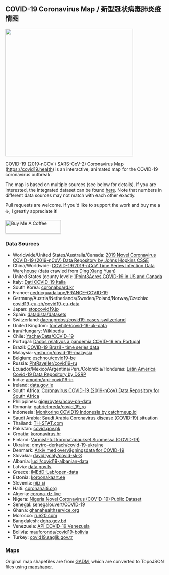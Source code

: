 ## COVID-19 Coronavirus Map / 新型冠状病毒肺炎疫情图

<img src="https://raw.githubusercontent.com/stevenliuyi/covid19/master/public/cover.png" width="400" />

COVID-19 (2019-nCOV / SARS-CoV-2) Coronavirus Map (https://covid19.health) is an interactive, animated map for the COVID-19 coronavirus outbreak.

The map is based on multiple sources (see below for details). If you are interested, the integrated dataset can be found [here](https://github.com/stevenliuyi/covid19/blob/master/public/data/all.json). Note that numbers in different data sources may not match with each other exactly.

Pull requests are welcome. If you'd like to support the work and buy me a ☕, I greatly appreciate it!

<a href="https://www.buymeacoffee.com/stevenliuyi" target="_blank"><img src="https://www.buymeacoffee.com/assets/img/custom_images/orange_img.png" alt="Buy Me A Coffee" style="height: 41px !important;width: 174px !important;box-shadow: 0px 3px 2px 0px rgba(190, 190, 190, 0.5) !important;-webkit-box-shadow: 0px 3px 2px 0px rgba(190, 190, 190, 0.5) !important;" ></a>

### Data Sources
- Worldwide/United States/Australia/Canada: [2019 Novel Coronavirus COVID-19 (2019-nCoV) Data Repository by Johns Hopkins CSSE](https://github.com/CSSEGISandData/COVID-19)
- China/Worldwide: [COVID-19/2019-nCoV Time Series Infection Data Warehouse](https://github.com/BlankerL/DXY-COVID-19-Data) (data crawled from [Ding Xiang Yuan](https://ncov.dxy.cn/ncovh5/view/pneumonia))
- United States (county level): [1Point3Acres COVID-19 in US and Canada](https://coronavirus.1point3acres.com/en)
- Italy: [Dati COVID-19 Italia](https://github.com/pcm-dpc/COVID-19)
- South Korea: [coronaboard.kr](https://github.com/jooeungen/coronaboard_kr)
- France: [cedricguadalupe/FRANCE-COVID-19](https://github.com/cedricguadalupe/FRANCE-COVID-19)
- Germany/Austria/Netherlands/Sweden/Poland/Norway/Czechia: [covid19-eu-zh/covid19-eu-data](https://github.com/covid19-eu-zh/covid19-eu-data)
- Japan: [stopcovid19.jp](https://www.stopcovid19.jp/)
- Spain: [datadista/datasets](https://github.com/datadista/datasets)
- Switzerland: [daenuprobst/covid19-cases-switzerland](https://github.com/daenuprobst/covid19-cases-switzerland)
- United Kingdom: [tomwhite/covid-19-uk-data](https://github.com/tomwhite/covid-19-uk-data)
- Iran/Hungary: [Wikipedia](https://en.wikipedia.org/wiki/Template:2019%E2%80%9320_coronavirus_pandemic_data)
- Chile: [YachayData/COVID-19](https://github.com/YachayData/COVID-19)
- Portugal: [Dados relativos à pandemia COVID-19 em Portugal](https://github.com/dssg-pt/covid19pt-data)
- Brazil: [COVID-19 Brazil - time series data](https://github.com/elhenrico/covid19-Brazil-timeseries)
- Malaysia: [ynshung/covid-19-malaysia](https://github.com/ynshung/covid-19-malaysia)
- Belgium: [eschnou/covid19-be](https://github.com/eschnou/covid19-be)
- Russia: [PhtRaveller/covid19-ru](https://github.com/PhtRaveller/covid19-ru)
- Ecuador/Mexico/Argentina/Peru/Colombia/Honduras: [Latin America Covid-19 Data Repository by DSRP](https://github.com/DataScienceResearchPeru/covid-19_latinoamerica)
- India: [amodm/api-covid19-in](https://github.com/amodm/api-covid19-in)
- Ireland: [data.gov.ie](https://data.gov.ie/dataset/covid19countystatisticshpscireland)
- South Africa: [Coronavirus COVID-19 (2019-nCoV) Data Repository for South Africa](https://github.com/dsfsi/covid19za)
- Philippines: [gigerbytes/ncov-ph-data](https://github.com/gigerbytes/ncov-ph-data)
- Romania: [gabrielpreda/covid_19_ro](https://github.com/gabrielpreda/covid_19_ro)
- Indonesia: [Monitoring COVID19 Indonesia by catchmeup.id](https://docs.google.com/spreadsheets/d/1sgiz8x71QyIVJZQguYtG9n6xBEKdM4fXuDs_d8zKOmY/htmlview#)
- Saudi Arabia: [Saudi Arabia Coronavirus disease (COVID-19) situation](https://datasource.kapsarc.org/explore/dataset/saudi-arabia-coronavirus-disease-covid-19-situation/)
- Thailand: [TH-STAT.com](https://covid19.th-stat.com/)
- Pakistan: [covid.gov.pk](http://covid.gov.pk/stats/pakistan)
- Croatia: [koronavirus.hr](https://www.koronavirus.hr/)
- Finland: [Varmistetut koronatapaukset Suomessa (COVID-19)](https://thl.fi/fi/tilastot-ja-data/aineistot-ja-palvelut/avoin-data/varmistetut-koronatapaukset-suomessa-covid-19-)
- Ukraine: [dmytro-derkach/covid-19-ukraine](https://github.com/dmytro-derkach/covid-19-ukraine)
- Denmark: [Arkiv med overvågningsdata for COVID-19](https://www.ssi.dk/sygdomme-beredskab-og-forskning/sygdomsovervaagning/c/covid19-overvaagning/arkiv-med-overvaagningsdata-for-covid19)
- Slovakia: [davidrychly/covid-sk-3](https://apify.com/davidrychly/covid-sk-3)
- Albania: [lucil/covid19-albanian-data](https://github.com/lucil/covid19-albanian-data)
- Latvia: [data.gov.lv](https://data.gov.lv/dati/lv/dataset/covid-19-pa-adm-terit)
- Greece: [iMEdD-Lab/open-data](https://github.com/iMEdD-Lab/open-data)
- Estonia: [koroonakaart.ee](https://github.com/okestonia/koroonakaart)
- Slovenia: [nijz.si](https://www.nijz.si/sl/dnevno-spremljanje-okuzb-s-sars-cov-2-covid-19)
- Haiti: [coronahaiti.org](https://www.coronahaiti.org/)
- Algeria: [corona-dz.live](https://api.corona-dz.live/)
- Nigera: [Nigeria Novel Coronavirus (COVID-19) Public Dataset](https://github.com/Kamparia/nigeria-covid19-data)
- Senegal: [senegalouvert/COVID-19](https://github.com/senegalouvert/COVID-19)
- Ghana: [ghanahealthservice.org](https://www.ghanahealthservice.org/covid19/)
- Morocco: [rue20.com](https://covid.rue20.com/)
- Bangdalesh: [dghs.gov.bd](http://dashboard.dghs.gov.bd/webportal/pages/covid19.php)
- Venezuela: [API COVID-19 Venezuela](https://covid19.patria.org.ve/api-covid-19-venezuela/)
- Bolivia: [mauforonda/covid19-bolivia](https://github.com/mauforonda/covid19-bolivia)
- Turkey: [covid19.saglik.gov.tr](https://covid19.saglik.gov.tr/)

### Maps
Original map shapefiles are from [GADM](https://gadm.org/), which are converted to TopoJSON files using [mapshaper](https://github.com/mbloch/mapshaper).